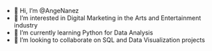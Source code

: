 - 👋 Hi, I’m @AngeNanez
- 👀 I’m interested in Digital Marketing in the Arts and Entertainment industry
- 🌱 I’m currently learning Python for Data Analysis
- 💞️ I’m looking to collaborate on SQL and Data Visualization projects

<!---
AngeNanez/AngeNanez is a ✨ special ✨ repository because its `README.md` (this file) appears on your GitHub profile.
You can click the Preview link to take a look at your changes.
--->
